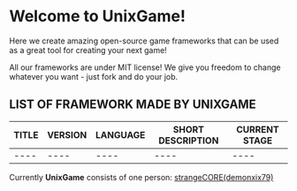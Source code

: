 # Welcome to UnixGame!
Here we create amazing open-source game frameworks that can be used as a great tool for creating your next game!

All our frameworks are under MIT license! We give you freedom to change whatever you want - just fork and do your job.

## LIST OF FRAMEWORK MADE BY UNIXGAME
| TITLE | VERSION | LANGUAGE | SHORT DESCRIPTION | CURRENT STAGE |
| ----- | ------- | -------- | ----------------- | ------------- |
| ---- | ---- | ---- | ---- | ---- |

Currently **UnixGame** consists of one person: [strangeCORE(demonxix79)](https://github.com/demonxix79)
